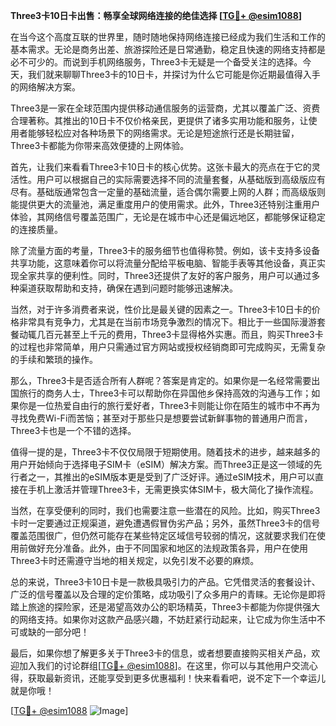 **Three3卡10日卡出售：畅享全球网络连接的绝佳选择 [[TG💪+ @esim1088](https://t.me/s/esim1088)]**

在当今这个高度互联的世界里，随时随地保持网络连接已经成为我们生活和工作的基本需求。无论是商务出差、旅游探险还是日常通勤，稳定且快速的网络支持都是必不可少的。而说到手机网络服务，Three3卡无疑是一个备受关注的选择。今天，我们就来聊聊Three3卡的10日卡，并探讨为什么它可能是你近期最值得入手的网络解决方案。

Three3是一家在全球范围内提供移动通信服务的运营商，尤其以覆盖广泛、资费合理著称。其推出的10日卡不仅价格亲民，更提供了诸多实用功能和服务，让使用者能够轻松应对各种场景下的网络需求。无论是短途旅行还是长期驻留，Three3卡都能为你带来高效便捷的上网体验。

首先，让我们来看看Three3卡10日卡的核心优势。这张卡最大的亮点在于它的灵活性。用户可以根据自己的实际需要选择不同的流量套餐，从基础版到高级版应有尽有。基础版通常包含一定量的基础流量，适合偶尔需要上网的人群；而高级版则能提供更大的流量池，满足重度用户的使用需求。此外，Three3还特别注重用户体验，其网络信号覆盖范围广，无论是在城市中心还是偏远地区，都能够保证稳定的连接质量。

除了流量方面的考量，Three3卡的服务细节也值得称赞。例如，该卡支持多设备共享功能，这意味着你可以将流量分配给平板电脑、智能手表等其他设备，真正实现全家共享的便利性。同时，Three3还提供了友好的客户服务，用户可以通过多种渠道获取帮助和支持，确保在遇到问题时能够迅速解决。

当然，对于许多消费者来说，性价比是最关键的因素之一。Three3卡10日卡的价格非常具有竞争力，尤其是在当前市场竞争激烈的情况下。相比于一些国际漫游套餐动辄几百元甚至上千元的费用，Three3卡显得格外实惠。而且，购买Three3卡的过程也非常简单，用户只需通过官方网站或授权经销商即可完成购买，无需复杂的手续和繁琐的操作。

那么，Three3卡是否适合所有人群呢？答案是肯定的。如果你是一名经常需要出国旅行的商务人士，Three3卡可以帮助你在异国他乡保持高效的沟通与工作；如果你是一位热爱自由行的旅行爱好者，Three3卡则能让你在陌生的城市中不再为寻找免费Wi-Fi而苦恼；甚至对于那些只是想要尝试新鲜事物的普通用户而言，Three3卡也是一个不错的选择。

值得一提的是，Three3卡不仅仅局限于短期使用。随着技术的进步，越来越多的用户开始倾向于选择电子SIM卡（eSIM）解决方案。而Three3正是这一领域的先行者之一，其推出的eSIM版本更是受到了广泛好评。通过eSIM技术，用户可以直接在手机上激活并管理Three3卡，无需更换实体SIM卡，极大简化了操作流程。

当然，在享受便利的同时，我们也需要注意一些潜在的风险。比如，购买Three3卡时一定要通过正规渠道，避免遭遇假冒伪劣产品；另外，虽然Three3卡的信号覆盖范围很广，但仍然可能存在某些特定区域信号较弱的情况，这就要求我们在使用前做好充分准备。此外，由于不同国家和地区的法规政策各异，用户在使用Three3卡时还需遵守当地的相关规定，以免引发不必要的麻烦。

总的来说，Three3卡10日卡是一款极具吸引力的产品。它凭借灵活的套餐设计、广泛的信号覆盖以及合理的定价策略，成功吸引了众多用户的青睐。无论你是即将踏上旅途的探险家，还是渴望高效办公的职场精英，Three3卡都能为你提供强大的网络支持。如果你对这款产品感兴趣，不妨赶紧行动起来，让它成为你生活中不可或缺的一部分吧！

最后，如果你想了解更多关于Three3卡的信息，或者想要直接购买相关产品，欢迎加入我们的讨论群组[[TG💪+ @esim1088](https://t.me/s/esim1088)]。在这里，你可以与其他用户交流心得，获取最新资讯，还能享受到更多优惠福利！快来看看吧，说不定下一个幸运儿就是你哦！

[[TG💪+ @esim1088](https://t.me/s/esim1088) ![Image](https://i.postimg.cc/4NQfJmqS/Snipaste-2025-05-13-00-14-12.png)]